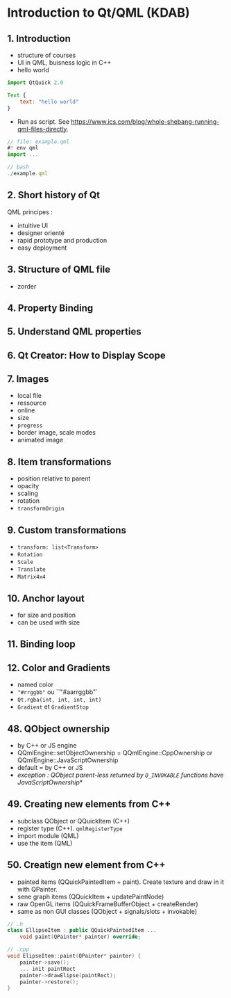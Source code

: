 
# Introduction to Qt/QML (KDAB)

## 1. Introduction

- structure of courses
- UI in QML, buisness logic in C++
- hello world
```js
import QtQuick 2.0

Text {
    text: "hello world"
}
```

- Run as script. See https://www.ics.com/blog/whole-shebang-running-qml-files-directly.
```js
// file: example.qml
#! env qml
import ...

// bash
./example.qml
```

## 2. Short history of Qt

QML principes :
- intuitive UI
- designer orienté
- rapid prototype and production
- easy deployment

## 3. Structure of QML file

- zorder

## 4. Property Binding

## 5. Understand QML properties

## 6. Qt Creator: How to Display Scope

## 7. Images

- local file
- ressource
- online
- size
- `progress`
- border image, scale modes
- animated image

## 8. Item transformations

- position relative to parent
- opacity
- scaling
- rotation
- `transformOrigin`

## 9. Custom transformations

- `transform: list<Transform>`
- `Rotation`
- `Scale`
- `Translate`
- `Matrix4x4`

## 10. Anchor layout

- for size and position
- can be used with size

## 11. Binding loop

## 12. Color and Gradients

- named color
- `"#rrggbb"` ou ``"#aarrggbb"`
- `Qt.rgba(int, int, int, int)`
- `Gradient` et `GradientStop`













## 48. QObject ownership

- by C++ or JS engine
- QQmlEngine::setObjectOwnership = QQmlEngine::CppOwnership or QQmlEngine::JavaScriptOwnership
- default = by C++ or JS
- **exception : QObject* parent-less returned by `Q_INVOKABLE` functions have JavaScriptOwnership**

## 49. Creating new elements from C++

- subclass QObject or QQuickItem (C++)
- register type (C++). `qmlRegisterType`
- import module (QML)
- use the item (QML)

## 50. Creatign new element from C++

- painted items (QQuickPaintedItem + paint). Create texture and draw in it with QPainter.
- sene graph items (QQuickItem + updatePaintNode)
- raw OpenGL items (QQuickFrameBufferObject + createRender)
- same as non GUI classes (QObject + signals/slots + invokable)

```cpp
// .h
class EllipseItem : public QQuickPaintedItem ...
    void paint(QPainter* painter) override;

// .cpp
void ElipseItem::paint(QPainter* painter) {
    painter->save();
    ... init paintRect
    painter->drawElipse(paintRect);
    painter->restore();
}
```





